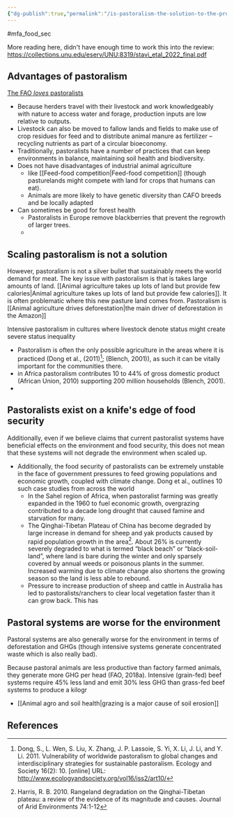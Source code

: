 ```yaml
---
{"dg-publish":true,"permalink":"/is-pastoralism-the-solution-to-the-problems-food-security-and-animal-agriculture/","tags":["animal_feed - environment_land"],"created":"2025-10-23T17:42:43.723+01:00","updated":"2025-10-23T19:18:51.153+01:00"}
---
```


#mfa_food_sec 

More reading here, didn't have enough time to work this into the review: https://collections.unu.edu/eserv/UNU:8319/stavi_etal_2022_final.pdf
## Advantages of pastoralism
[The FAO *loves* pastoralists](https://www.fao.org/fao-stories/article/en/c/1453839/)
- Because herders travel with their livestock and work knowledgeably with nature to access water and forage, production inputs are low relative to outputs.
- Livestock can also be moved to fallow lands and fields to make use of crop residues for feed and to distribute animal manure as fertilizer – recycling nutrients as part of a circular bioeconomy.
- Traditionally, pastoralists have a number of practices that can keep environments in balance, maintaining soil health and biodiversity.
- Does not have disadvantages of industrial animal agriculture 
	- like [[Feed-food competition\|Feed-food competition]] (though pasturelands might compete with land for crops that humans can eat).
	- Animals are more likely to have genetic diversity than CAFO breeds and be locally adapted
- Can sometimes be good for forest health
	- Pastoralists in Europe remove blackberries that prevent the regrowth of larger trees.
	- 

## Scaling pastoralism is not a solution
However, pastoralism is not a silver bullet that sustainably meets the world demand for meat. The key issue with pastoralism is that is takes large amounts of land. [[Animal agriculture takes up lots of land but provide few calories\|Animal agriculture takes up lots of land but provide few calories]]. 
It is often problematic where this new pasture land comes from. Pastoralism is [[Animal agriculture drives deforestation\|the main driver of deforestation in the Amazon]]

Intensive pastoralism in cultures where livestock denote status might create severe status inequality


- Pastoralism is often the only possible agriculture in the areas where it is practiced (Dong et al., (2011)[^1]; (Blench, 2001)), as such it can be vitally important for the communities there. 
- in Africa pastoralism contributes 10 to 44% of gross domestic product (African Union, 2010) supporting 200 million households (Blench, 2001).
- 
## Pastoralists exist on a knife's edge of food security
Additionally, even if we believe claims that current pastoralist systems have beneficial effects on the environment and food security, this does not mean that these systems will not degrade the environment when scaled up. 
- Additionally, the food security of pastoralists can be extremely unstable in the face of government pressures to feed growing populations and economic growth, coupled with climate change. Dong et al., outlines 10 such case studies from across the world
	- In the Sahel region of Africa, when pastoralist farming was greatly expanded in the 1960 to fuel economic growth, overgrazing contributed to a decade long drought that caused famine and starvation for many.
	- The Qinghai-Tibetan Plateau of China has become degraded by large increase in demand for sheep and yak products caused by rapid population growth in the area[^2]. About 26% is currently severely degraded to what is termed “black beach” or “black-soil-land”, where land is bare during the winter and only sparsely covered by annual weeds or poisonous plants in the summer. Increased warming due to climate change also shortens the growing season so the land is less able to rebound.
	- Pressure to increase production of sheep and cattle in Australia has led to pastoralists/ranchers to clear local vegetation faster than it can grow back. This has 

## Pastoral systems are worse for the environment
Pastoral systems are also generally worse for the environment in terms of deforestation and GHGs (though intensive systems generate concentrated waste which is also really bad).

Because pastoral animals are less productive than factory farmed animals, they generate more GHG per head (FAO, 2018a). Intensive (grain-fed) beef systems require 45% less land and emit 30% less GHG than grass-fed beef systems to produce a kilogr

- [[Animal agro and soil health\|grazing is a major cause of soil erosion]]
## References
[^1]: Dong, S., L. Wen, S. Liu, X. Zhang, J. P. Lassoie, S. Yi, X. Li, J. Li, and Y. Li. 2011. Vulnerability of worldwide pastoralism to global changes and interdisciplinary strategies for sustainable pastoralism. Ecology and Society 16(2): 10. [online] URL: http://www.ecologyandsociety.org/vol16/iss2/art10/
[^2]: Harris, R. B. 2010. Rangeland degradation on the Qinghai-Tibetan plateau: a review of the evidence of its magnitude and causes. Journal of Arid Environments 74:1-12